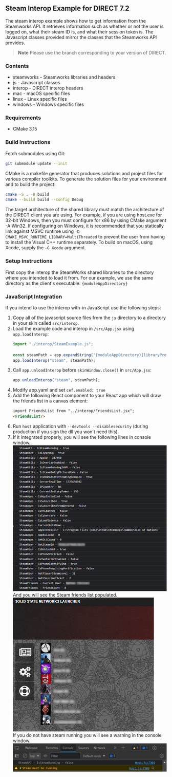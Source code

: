 ## Steam Interop Example for DIRECT 7.2

The steam interop example shows how to get information from the Steamworks API. It retrieves information such as whether or not the user is logged on, what their steam ID is, and what their session token is. The Javascript classes provided mirror the classes that the Steamworks API provides.

> **Note**
> Please use the branch corresponding to your version of DIRECT.

### Contents

* steamworks - Steamworks libraries and headers
* js - Javascript classes
* interop - DIRECT interop headers
* mac - macOS specific files
* linux - Linux specific files
* windows - Windows specific files

### Requirements

* CMake 3.15

### Build Instructions

Fetch submodules using Git:

```bash
git submodule update --init
```

CMake is a makefile generator that produces solutions and project files for various compiler toolkits. To generate the solution files for your environment and to build the project:

```bash
cmake -S . -B build
cmake --build build --config Debug
```

The target architecture of the shared library must match the architecture of the DIRECT client you are using. For example, if you are using host.exe for 32-bit Windows, then you must configure for x86 by using CMake argument -A Win32. If configuring on Windows, it is recommended that you statically link against MSVC runtime using `-D CMAKE_MSVC_RUNTIME_LIBRARY=MultiThreaded` to prevent the user from having to install the Visual C++ runtime separately. To build on macOS, using Xcode, supply the `-G Xcode` argument.

### Setup Instructions

First copy the interop the SteamWorks shared libraries to the directory where you intended to load it from. For our example, we use the same directory as the client's executable: `{moduleAppDirectory}`

### JavaScript Integration

If you intend to use the interop with-in JavaScript use the following steps:

1. Copy all of the javascript source files from the `js` directory to a directory in your skin called `src/interop`.
2. Load the example code and interop in `/src/App.jsx` using `app.loadInterop`:
    ```js
    import "./interop/SteamExample.js";

    const steamPath = app.expandString("{moduleAppDirectory}{libraryPrefix}steam.{libraryExtension}");
    app.loadInterop("steam", steamPath);
    ```
3. Call `app.unloadInterop` before `skinWindow.close()` in `src/App.jsx`:
    ```js
    app.unloadInterop("steam", steamPath);
    ``` 
4. Modify app.yaml and set `cef.enabled: true`
5. Add the following React component to your React app which will draw the friends list in a canvas element:
    ```html
    import FriendsList from "../interop/FriendsList.jsx";
    <FriendsList/>
    ```
6. Run `host` application with `--devtools --disablesecurity` (during production if you sign the dll you won't need this).
7. If it integrated properly, you will see the following lines in console window. <br/><img src="screenshots/console-ok.png"/><br/>And you will see the Steam friends list populated. <br/><img src="screenshots/friendslist.png"/> <br/>If you do not have steam running you will see a warning in the console window. <br/><img src="screenshots/console-fail.png"/>

